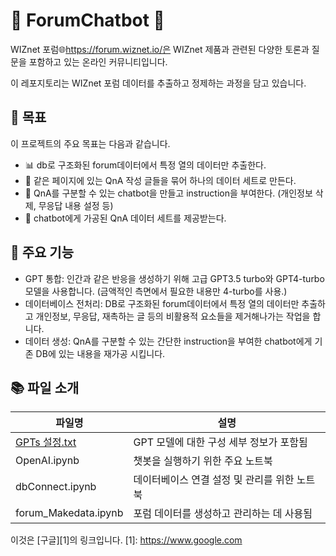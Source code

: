 # 🚧 ForumChatbot 🚧
WIZnet 포럼🌐https://forum.wiznet.io/은 WIZnet 제품과 관련된 다양한 토론과 질문을 포함하고 있는 온라인 커뮤니티입니다. 

이 레포지토리는 WIZnet 포럼 데이터를 추출하고 정제하는 과정을 담고 있습니다.

## 🎯 목표
이 프로젝트의 주요 목표는 다음과 같습니다.

- 📊 db로 구조화된 forum데이터에서 특정 열의 데이터만 추출한다.
- 📝 같은 페이지에 있는 QnA 작성 글들을 묶어 하나의 데이터 세트로 만든다.
- 🤖 QnA를 구분할 수 있는 chatbot을 만들고 instruction을 부여한다. (개인정보 삭제, 무응답 내용 설정 등)
- 📩 chatbot에게 가공된 QnA 데이터 세트를 제공받는다.
 
## 📌 주요 기능
- GPT 통합: 인간과 같은 반응을 생성하기 위해 고급 GPT3.5 turbo와 GPT4-turbo 모델을 사용합니다. (금액적인 측면에서 필요한 내용만 4-turbo를 사용.)
- 데이터베이스 전처리: DB로 구조화된 forum데이터에서 특정 열의 데이터만 추출하고 개인정보, 무응답, 재촉하는 글 등의 비활용적 요소들을 제거해나가는 작업을 합니다.
- 데이터 생성: QnA를 구분할 수 있는 간단한 instruction을 부여한 chatbot에게 기존 DB에 있는 내용을 재가공 시킵니다.


## 📚 파일 소개
| 파일명               | 설명                                      |
|----------------------|-------------------------------------------|
| [GPTs 설정.txt](https://github.com/WzAcorn/ForumChatBot/tree/company/GPTs%20설정.txt)| GPT 모델에 대한 구성 세부 정보가 포함됨   |
| OpenAI.ipynb         | 챗봇을 실행하기 위한 주요 노트북           |
| dbConnect.ipynb      | 데이터베이스 연결 설정 및 관리를 위한 노트북 |
| forum_Makedata.ipynb | 포럼 데이터를 생성하고 관리하는 데 사용됨  |

이것은 [구글][1]의 링크입니다.
[1]: https://www.google.com
